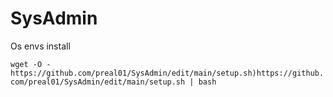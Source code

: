 # SysAdmin
Os envs install


`wget -O - https://github.com/preal01/SysAdmin/edit/main/setup.sh)https://github.com/preal01/SysAdmin/edit/main/setup.sh | bash`
